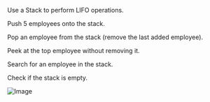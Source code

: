 Use a Stack<Employee> to perform LIFO operations. 

Push 5 employees onto the stack. 

Pop an employee from the stack (remove the last added employee). 

Peek at the top employee without removing it. 

Search for an employee in the stack. 

Check if the stack is empty. 

![Image](https://github.com/user-attachments/assets/80d8908e-4f2c-4b67-a4e0-e65d3eb5594e)
